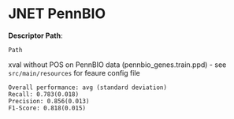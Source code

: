 # JNET PennBIO  

**Descriptor Path**:
```
Path
```

xval without POS on PennBIO data (pennbio_genes.train.ppd) - see `src/main/resources` for feaure config file
```
Overall performance: avg (standard deviation)
Recall: 0.783(0.018)
Precision: 0.856(0.013)
F1-Score: 0.818(0.015)
```
